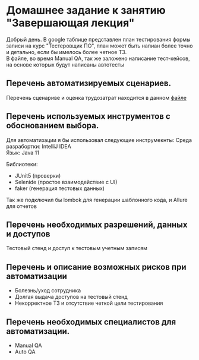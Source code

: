 # Домашнее задание к занятию "Завершающая лекция"
Добрый день. В google таблице представлен план тестирования формы записи на курс "Тестеровщик ПО", план может быть напиан более точно и детально, если бы имелось более четное ТЗ.  
В файле, во время Manual QA, так же заложено написание тест-кейсов, на основе которых будут написаны автотесты


## Перечень автоматизируемых сценариев.
Перечень сценариве и оценка трудозатрат находится в данном [файле](https://docs.google.com/spreadsheets/d/1wnDQem7dcH3IxYyyLeJ_KVES4GZuIRpCm_2qQkSfyzY/edit?usp=sharing)  


## Перечень используемых инструментов с обоснованием выбора.
Для автоматизации я бы использовал следующие инструмекнты:
Среда разрабортки: IntelliJ IDEA  
Язык: Java 11  

Библиотеки:
- JUnit5 (проверки)
- Selenide (простое взаимодействие с UI)
- faker (генерация тестовых данных)
  
Так же подключил бы lombok для генерации шаблонного кода, и Allure для отчетов

## Перечень необходимых разрешений, данных и доступов
Тестовый стенд и доступ к тестовым учетным записям


## Перечень и описание возможных рисков при автоматизации
- Болезнь/уход сотрудника
- Долгая выдача доступов на тестовый стенд
- Некорректное ТЗ и отсутствие четкой цели тестирования

  
## Перечень необходимых специалистов для автоматизации.
- Manual QA
- Auto QA



